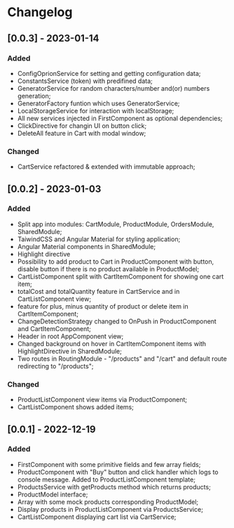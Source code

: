 # Changelog

## [0.0.3] - 2023-01-14

### Added

- ConfigOprionService for setting and getting configuration data;
- ConstantsService (token) with predifined data;
- GeneratorService for random characters/number and(or) numbers generation;
- GeneratorFactory funtion which uses GeneratorService;
- LocalStorageService for interaction with localStorage;
- All new services injected in FirstComponent as optional dependencies;
- ClickDirective for changin UI on button click;
- DeleteAll feature in Cart with modal window;

### Changed

- CartService refactored & extended with immutable approach;


## [0.0.2] - 2023-01-03

### Added

- Split app into modules: CartModule, ProductModule, OrdersModule, SharedModule;
- TaiwindCSS and Angular Material for styling application;
- Angular Material components in SharedModule;
- Highlight directive
- Possibility to add product to Cart in ProductComponent with button, disable button if there is no product available in ProductModel;
- CartListComponent split with CartItemComponent for showing one cart item;
- totalCost and totalQuantity feature in CartService and in CartListComponent view;
- feature for plus, minus quantity of product or delete item in CartItemComponent;
- ChangeDetectionStrategy changed to OnPush in ProductComponent and CartItemComponent;
- Header in root AppComponent view;
- Changed background on hover in CartItemComponent items with HighlightDirective in SharedModule;
- Two routes in RoutingModule - "/products" and "/cart" and default route redirecting to "/products";


### Changed

- ProductListComponent view items via ProductComponent;
- CartListComponent shows added items;

## [0.0.1] - 2022-12-19

### Added 

- FirstComponent with some primitive fields and few array fields;
- ProductComponent with "Buy" button and click handler which logs to console message. Added to ProductListComponent template;
- ProductsService with getProducts method which returns products;
- ProductModel interface;
- Array with some mock products corresponding ProductModel;
- Display products in ProductListComponent via ProductsService;
- CartListComponent displaying cart list via CartService;